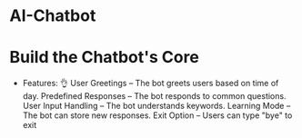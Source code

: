 # AI-Chatbot

# Build the Chatbot's Core
 - Features: 👌
User Greetings – The bot greets users based on time of day.
Predefined Responses – The bot responds to common questions.
User Input Handling – The bot understands keywords.
Learning Mode – The bot can store new responses.
Exit Option – Users can type "bye" to exit

